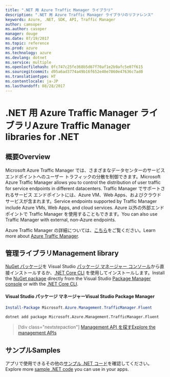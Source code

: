 ```yaml
---
title: ".NET 用 Azure Traffic Manager ライブラリ"
description: ".NET 用 Azure Traffic Manager ライブラリのリファレンス"
keywords: Azure, .NET, SDK, API, Traffic Manager
author: camsoper
ms.author: casoper
manager: douge
ms.date: 07/19/2017
ms.topic: reference
ms.prod: azure
ms.technology: azure
ms.devlang: dotnet
ms.service: multiple
ms.openlocfilehash: 0fc747c25fe368b5d67f70af1e2b9afc5e07f615
ms.sourcegitcommit: d95a6ad3774a49b16f652e40e7860e47636c7ad0
ms.translationtype: HT
ms.contentlocale: ja-JP
ms.lasthandoff: 08/28/2017
---
```

# <a name="azure-traffic-manager-libraries-for-net"></a><span data-ttu-id="647b3-104">.NET 用 Azure Traffic Manager ライブラリ</span><span class="sxs-lookup"><span data-stu-id="647b3-104">Azure Traffic Manager libraries for .NET</span></span>

## <a name="overview"></a><span data-ttu-id="647b3-105">概要</span><span class="sxs-lookup"><span data-stu-id="647b3-105">Overview</span></span>

<span data-ttu-id="647b3-106">Microsoft Azure Traffic Manager では、さまざまなデータセンターのサービス エンドポイントへのユーザー トラフィックの分散を制御できます。</span><span class="sxs-lookup"><span data-stu-id="647b3-106">Microsoft Azure Traffic Manager allows you to control the distribution of user traffic for service endpoints in different datacenters.</span></span> <span data-ttu-id="647b3-107">Traffic Manager でサポートされるサービス エンドポイントには、Azure VM、Web Apps、およびクラウド サービスが含まれます。</span><span class="sxs-lookup"><span data-stu-id="647b3-107">Service endpoints supported by Traffic Manager include Azure VMs, Web Apps, and cloud services.</span></span> <span data-ttu-id="647b3-108">Azure 以外の外部エンドポイントで Traffic Manager を使用することもできます。</span><span class="sxs-lookup"><span data-stu-id="647b3-108">You can also use Traffic Manager with external, non-Azure endpoints.</span></span>

<span data-ttu-id="647b3-109">Azure Traffic Manager の詳細については、[こちら](https://docs.microsoft.com/en-us/azure/traffic-manager/traffic-manager-overview)をご覧ください。</span><span class="sxs-lookup"><span data-stu-id="647b3-109">Learn more about [Azure Traffic Manager](https://docs.microsoft.com/en-us/azure/traffic-manager/traffic-manager-overview).</span></span>  

## <a name="management-library"></a><span data-ttu-id="647b3-110">管理ライブラリ</span><span class="sxs-lookup"><span data-stu-id="647b3-110">Management library</span></span>

<span data-ttu-id="647b3-111">[NuGet パッケージ](https://www.nuget.org/packages/Microsoft.Azure.Management.TrafficManager.Fluent)を Visual Studio [パッケージ マネージャー コンソール][PackageManager]から直接インストールするか、[.NET Core CLI][DotNetCLI] を使用してインストールします。</span><span class="sxs-lookup"><span data-stu-id="647b3-111">Install the [NuGet package](https://www.nuget.org/packages/Microsoft.Azure.Management.TrafficManager.Fluent) directly from the Visual Studio [Package Manager console][PackageManager] or with the [.NET Core CLI][DotNetCLI].</span></span>

#### <a name="visual-studio-package-manager"></a><span data-ttu-id="647b3-112">Visual Studio パッケージ マネージャー</span><span class="sxs-lookup"><span data-stu-id="647b3-112">Visual Studio Package Manager</span></span>

```powershell
Install-Package Microsoft.Azure.Management.TrafficManager.Fluent
```

```bash
dotnet add package Microsoft.Azure.Management.TrafficManager.Fluent
```

> [!div class="nextstepaction"]
> [<span data-ttu-id="647b3-113">Management API を探す</span><span class="sxs-lookup"><span data-stu-id="647b3-113">Explore the management APIs</span></span>](/dotnet/api/overview/azure/trafficmanager/management)

## <a name="samples"></a><span data-ttu-id="647b3-114">サンプル</span><span class="sxs-lookup"><span data-stu-id="647b3-114">Samples</span></span>

<span data-ttu-id="647b3-115">アプリで使用できるその他の[サンプル .NET コード](https://azure.microsoft.com/resources/samples/?platform=dotnet)を確認してください。</span><span class="sxs-lookup"><span data-stu-id="647b3-115">Explore more [sample .NET code](https://azure.microsoft.com/resources/samples/?platform=dotnet) you can use in your apps.</span></span>

[PackageManager]: https://docs.microsoft.com/nuget/tools/package-manager-console
[DotNetCLI]: https://docs.microsoft.com/en-us/dotnet/core/tools/dotnet-add-package